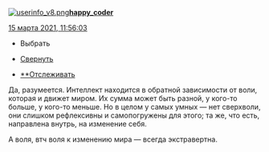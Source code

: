 [![userinfo_v8.png](userinfo_v8-1.png)](https://happy-coder.livejournal.com/profile)[**happy_coder**](https://happy-coder.livejournal.com/)

 [15 марта 2021, 11:56:03](https://ivanov-petrov.livejournal.com/2306836.html?thread=161443092#t161443092)

- Выбрать

- [Свернуть](https://ivanov-petrov.livejournal.com/2306836.html?thread=161443092#t161443092)

- [**Отслеживать](https://www.livejournal.com/manage/subscriptions/comments.bml?talkid=161443092&journal=ivanov_petrov)

Да, разумеется. Интеллект находится в обратной зависимости от воли, которая и движет миром. Их сумма может быть разной, у кого-то больше, у кого-то меньше. Но в целом у самых умных — нет сверхволи, они слишком рефлексивны и самопогружены для этого; та же, что есть, направлена внутрь, на изменение себя.

А воля, втч воля к изменению мира — всегда экстравертна.
<div style="display: none;">  </div>